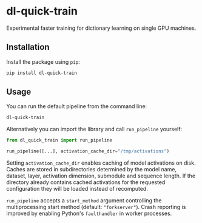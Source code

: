 # dl-quick-train
Experimental faster training for dictionary learning on single GPU machines.

## Installation

Install the package using `pip`:

```bash
pip install dl-quick-train
```

## Usage

You can run the default pipeline from the command line:

```bash
dl-quick-train
```

Alternatively you can import the library and call `run_pipeline` yourself:

```python
from dl_quick_train import run_pipeline

run_pipeline([...], activation_cache_dir="/tmp/activations")
```

Setting `activation_cache_dir` enables caching of model activations on disk.
Caches are stored in subdirectories determined by the model name, dataset,
layer, activation dimension, submodule and sequence length. If the directory
already contains cached activations for the requested configuration they will
be loaded instead of recomputed.

`run_pipeline` accepts a `start_method` argument controlling the
multiprocessing start method (default: `"forkserver"`). Crash reporting is
improved by enabling Python's `faulthandler` in worker processes.
